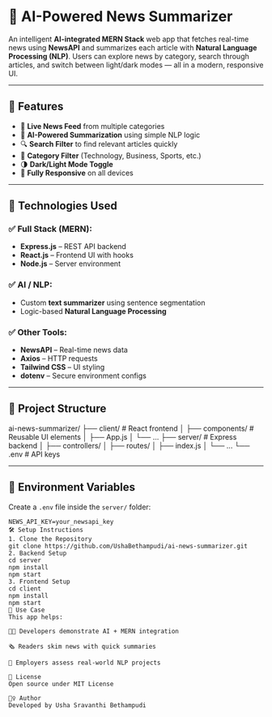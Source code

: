 # 🧠 AI-Powered News Summarizer

An intelligent **AI-integrated MERN Stack** web app that fetches real-time news using **NewsAPI** and summarizes each article with **Natural Language Processing (NLP)**. Users can explore news by category, search through articles, and switch between light/dark modes — all in a modern, responsive UI.

---

## 🚀 Features

- 📰 **Live News Feed** from multiple categories
- 🤖 **AI-Powered Summarization** using simple NLP logic
- 🔍 **Search Filter** to find relevant articles quickly
- 📂 **Category Filter** (Technology, Business, Sports, etc.)
- 🌗 **Dark/Light Mode Toggle**
- 📱 **Fully Responsive** on all devices

---

## 🧰 Technologies Used

### ✅ Full Stack (MERN):
- **Express.js** – REST API backend
- **React.js** – Frontend UI with hooks
- **Node.js** – Server environment

### ✅ AI / NLP:
- Custom **text summarizer** using sentence segmentation  
- Logic-based **Natural Language Processing**

### ✅ Other Tools:
- **NewsAPI** – Real-time news data
- **Axios** – HTTP requests
- **Tailwind CSS** – UI styling
- **dotenv** – Secure environment configs

---

## 📁 Project Structure

ai-news-summarizer/
├── client/ # React frontend
│ ├── components/ # Reusable UI elements
│ ├── App.js
│ └── ...
├── server/ # Express backend
│ ├── controllers/
│ ├── routes/
│ ├── index.js
│ └── ...
└── .env # API keys

---

## 🔐 Environment Variables

Create a `.env` file inside the `server/` folder:

```env
NEWS_API_KEY=your_newsapi_key
🛠️ Setup Instructions
1. Clone the Repository
git clone https://github.com/UshaBethampudi/ai-news-summarizer.git
2. Backend Setup
cd server
npm install
npm start
3. Frontend Setup
cd client
npm install
npm start
🎯 Use Case
This app helps:

🧑‍💻 Developers demonstrate AI + MERN integration

🗞️ Readers skim news with quick summaries

🧠 Employers assess real-world NLP projects

📃 License
Open source under MIT License

🙋‍♀️ Author
Developed by Usha Sravanthi Bethampudi
